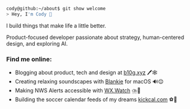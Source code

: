 ```sh
cody@github:~/about$ git show welcome
> Hey, I'm Cody 👋
```

I build things that make life a little better.

Product-focused developer passionate about strategy, human-centered design, and exploring AI.

### Find me online:
- Blogging about product, tech and design at [b10g.xyz](https://b10g.xyz) 🖊️🕸️
- Creating relaxing soundscapes with [Blankie](https://blankie.rest) for macOS 🔊😌
- Making NWS Alerts accessible with [WX.Watch](https://wx.watch) ⛈️🚨
- Building the soccer calendar feeds of my dreams [kickcal.com](https://kickcal.com) ⚽📅
